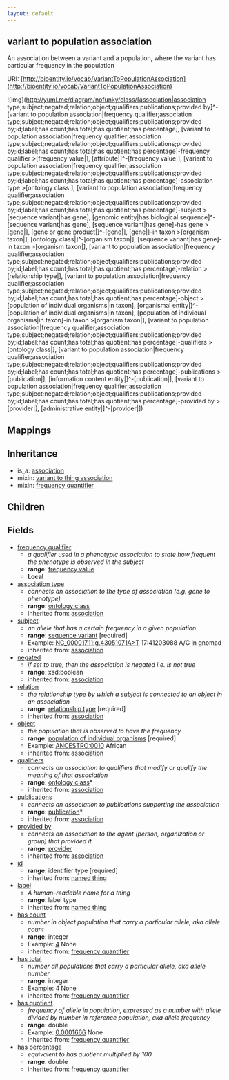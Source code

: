 ```yaml
---
layout: default
---
```


## variant to population association


An association between a variant and a population, where the variant has particular frequency in the population

URI: [http://bioentity.io/vocab/VariantToPopulationAssociation](http://bioentity.io/vocab/VariantToPopulationAssociation)


![img](http://yuml.me/diagram/nofunky/class/[association|association type;subject;negated;relation;object;qualifiers;publications;provided by]^-[variant to population association|frequency qualifier;association type;subject;negated;relation;object;qualifiers;publications;provided by;id;label;has count;has total;has quotient;has percentage], [variant to population association|frequency qualifier;association type;subject;negated;relation;object;qualifiers;publications;provided by;id;label;has count;has total;has quotient;has percentage]-frequency qualifier >[frequency value|], [attribute|]^-[frequency value|], [variant to population association|frequency qualifier;association type;subject;negated;relation;object;qualifiers;publications;provided by;id;label;has count;has total;has quotient;has percentage]-association type >[ontology class|], [variant to population association|frequency qualifier;association type;subject;negated;relation;object;qualifiers;publications;provided by;id;label;has count;has total;has quotient;has percentage]-subject >[sequence variant|has gene], [genomic entity|has biological sequence]^-[sequence variant|has gene], [sequence variant|has gene]-has gene >[gene|], [gene or gene product|]^-[gene|], [gene|]-in taxon >[organism taxon|], [ontology class|]^-[organism taxon|], [sequence variant|has gene]-in taxon >[organism taxon|], [variant to population association|frequency qualifier;association type;subject;negated;relation;object;qualifiers;publications;provided by;id;label;has count;has total;has quotient;has percentage]-relation >[relationship type|], [variant to population association|frequency qualifier;association type;subject;negated;relation;object;qualifiers;publications;provided by;id;label;has count;has total;has quotient;has percentage]-object >[population of individual organisms|in taxon], [organismal entity|]^-[population of individual organisms|in taxon], [population of individual organisms|in taxon]-in taxon >[organism taxon|], [variant to population association|frequency qualifier;association type;subject;negated;relation;object;qualifiers;publications;provided by;id;label;has count;has total;has quotient;has percentage]-qualifiers >[ontology class|], [variant to population association|frequency qualifier;association type;subject;negated;relation;object;qualifiers;publications;provided by;id;label;has count;has total;has quotient;has percentage]-publications >[publication|], [information content entity|]^-[publication|], [variant to population association|frequency qualifier;association type;subject;negated;relation;object;qualifiers;publications;provided by;id;label;has count;has total;has quotient;has percentage]-provided by >[provider|], [administrative entity|]^-[provider|])
## Mappings


## Inheritance

 *  is_a: [association](Association.html)
 *  mixin: [variant to thing association](VariantToThingAssociation.html)
 *  mixin: [frequency quantifier](FrequencyQuantifier.html)

## Children



## Fields

 * [frequency qualifier](frequency_qualifier.html)
    * _a qualifier used in a phenotypic association to state how frequent the phenotype is observed in the subject_
    * __range__: [frequency value](FrequencyValue.html)
    * __Local__
 * [association type](association_type.html)
    * _connects an association to the type of association (e.g. gene to phenotype)_
    * __range__: [ontology class](OntologyClass.html)
    * inherited from: [association](Association.html)
 * [subject](subject.html)
    * _an allele that has a certain frequency in a given population_
    * __range__: [sequence variant](SequenceVariant.html) [required]
    * Example: [NC_000017.11:g.43051071A>T](http://purl.obolibrary.org/obo/NC_000017.11_g.43051071A>T) 17:41203088 A/C in gnomad
    * inherited from: [association](Association.html)
 * [negated](negated.html)
    * _if set to true, then the association is negated i.e. is not true_
    * __range__: xsd:boolean
    * inherited from: [association](Association.html)
 * [relation](relation.html)
    * _the relationship type by which a subject is connected to an object in an association_
    * __range__: [relationship type](RelationshipType.html) [required]
    * inherited from: [association](Association.html)
 * [object](object.html)
    * _the population that is observed to have the frequency_
    * __range__: [population of individual organisms](PopulationOfIndividualOrganisms.html) [required]
    * Example: [ANCESTRO:0010](http://purl.obolibrary.org/obo/ANCESTRO_0010) African
    * inherited from: [association](Association.html)
 * [qualifiers](qualifiers.html)
    * _connects an association to qualifiers that modify or qualify the meaning of that association_
    * __range__: [ontology class](OntologyClass.html)*
    * inherited from: [association](Association.html)
 * [publications](publications.html)
    * _connects an association to publications supporting the association_
    * __range__: [publication](Publication.html)*
    * inherited from: [association](Association.html)
 * [provided by](provided_by.html)
    * _connects an association to the agent (person, organization or group) that provided it_
    * __range__: [provider](Provider.html)
    * inherited from: [association](Association.html)
 * [id](id.html)
    * __range__: identifier type [required]
    * inherited from: [named thing](NamedThing.html)
 * [label](label.html)
    * _A human-readable name for a thing_
    * __range__: label type
    * inherited from: [named thing](NamedThing.html)
 * [has count](has_count.html)
    * _number in object population that carry a particular allele, aka allele count_
    * __range__: integer
    * Example: [4](4) None
    * inherited from: [frequency quantifier](FrequencyQuantifier.html)
 * [has total](has_total.html)
    * _number all populations that carry a particular allele, aka allele number_
    * __range__: integer
    * Example: [4](4) None
    * inherited from: [frequency quantifier](FrequencyQuantifier.html)
 * [has quotient](has_quotient.html)
    * _frequency of allele in population, expressed as a number with allele divided by number in reference population, aka allele frequency_
    * __range__: double
    * Example: [0.0001666](0.0001666) None
    * inherited from: [frequency quantifier](FrequencyQuantifier.html)
 * [has percentage](has_percentage.html)
    * _equivalent to has quotient multiplied by 100_
    * __range__: double
    * inherited from: [frequency quantifier](FrequencyQuantifier.html)
